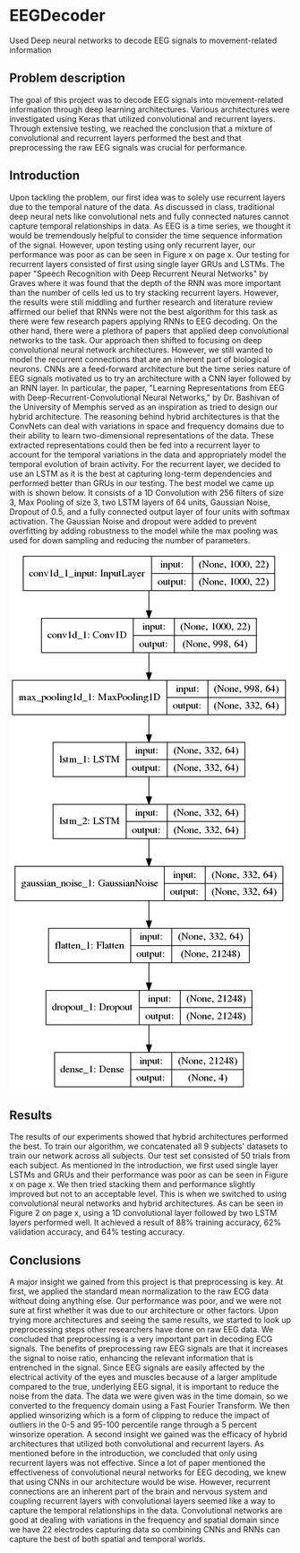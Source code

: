 # EEGDecoder
Used Deep neural networks to decode EEG signals to movement-related information

Problem description 
-------------------
The goal of this project was to decode EEG signals into movement-related information through deep learning architectures. Various architectures were investigated using Keras that utilized convolutional and recurrent layers. Through extensive testing, we reached the conclusion that a mixture of convolutional and recurrent layers performed the best and that preprocessing the raw EEG signals was crucial for performance. 

Introduction
------------

Upon tackling the problem, our first idea was to solely use recurrent layers due to the temporal nature of the data. As discussed in class, traditional deep neural nets like convolutional nets and fully connected natures cannot capture temporal relationships in data. As EEG is a time series, we thought it would be tremendously helpful to consider the time sequence information of the signal. However, upon testing using only recurrent layer, our performance was poor as can be seen in Figure x on page x. Our testing for recurrent layers consisted of first using single layer GRUs and LSTMs. The paper "Speech Recognition with Deep Recurrent Neural Networks" by Graves where it was found that the depth of the RNN was more important than the number of cells led us to try stacking recurrent layers. However, the results were still middling and further research and literature review affirmed our belief that RNNs were not the best algorithm for this task as there were few research papers applying RNNs to EEG decoding. On the other hand, there were a plethora of papers that applied deep convolutional networks to the task. Our approach then shifted to focusing on deep convolutional neural network architectures. However, we still wanted to model the recurrent connections that are an inherent part of biological neurons. CNNs are a feed-forward architecture but the time series nature of EEG signals motivated us to try an architecture with a CNN layer followed by an RNN layer. In particular, the paper, "Learning Representations from EEG with Deep-Recurrent-Convolutional Neural Networks," by Dr. Bashivan of the University of Memphis served as an inspiration as tried to design our hybrid architecture. The reasoning behind hybrid architectures is that the ConvNets can deal with variations in space and frequency domains due to their ability to learn two-dimensional representations of the data. These extracted representations could then be fed into a recurrent layer to account for the temporal variations in the data and appropriately model the temporal evolution of brain activity. For the recurrent layer, we decided to use an LSTM as it is the best at capturing long-term dependencies and performed better than GRUs in our testing. The best model we came up with is shown below. It consists of a 1D Convolution with 256 filters of size 3, Max Pooling of size 3, two LSTM layers of 64 units, Gaussian Noise, Dropout of 0.5, and a fully connected output layer of four units with softmax activation. The Gaussian Noise and dropout were added to prevent overfitting by adding robustness to the model while the max pooling was used for down sampling and reducing the number of parameters. 


![alt text](https://github.com/Akshaynada/EEGDecoder/blob/master/Codebase/Model%20architecture.png)

Results
-------
The results of our experiments showed that hybrid architectures performed the best. To train our algorithm, we concatenated all 9 subjects' datasets to train our network across all subjects. Our test set consisted of 50 trials from each subject. As mentioned in the introduction, we first used single layer LSTMs and GRUs and their performance was poor as can be seen in Figure x on page x. We then tried stacking them and performance slightly improved but not to an acceptable level. This is when we switched to using convolutional neural networks and hybrid architectures. As can be seen in Figure 2 on page x, using a 1D convolutional layer followed by two LSTM layers performed well. It achieved a result of 88% training accuracy, 62% validation accuracy, and 64% testing accuracy.


Conclusions
-----------
A major insight we gained from this project is that preprocessing is key. At first, we applied the standard mean normalization to the raw ECG data without doing anything else. Our performance was poor, and we were not sure at first whether it was due to our architecture or other factors. Upon trying more architectures and seeing the same results, we started to look up preprocessing steps other researchers have done on raw EEG data. We concluded that preprocessing is a very important part in decoding ECG signals. The benefits of preprocessing raw EEG signals are that it increases the signal to noise ratio, enhancing the relevant information that is entrenched in the signal. Since EEG signals are easily affected by the electrical activity of the eyes and muscles because of a larger amplitude compared to the true, underlying EEG signal, it is important to reduce the noise from the data. The data we were given was in the time domain, so we converted to the frequency domain using a Fast Fourier Transform. We then applied winsorizing which is a form of clipping to reduce the impact of outliers in the 0-5 and 95-100 percentile range through a 5 percent winsorize operation. 
A second insight we gained was the efficacy of hybrid architectures that utilized both convolutional and recurrent layers. As mentioned before in the introduction, we concluded that only using recurrent layers was not effective. Since a lot of paper mentioned the effectiveness of convolutional neural networks for EEG decoding, we knew that using CNNs in our architecture would be wise. However, recurrent connections are an inherent part of the brain and nervous system and coupling recurrent layers with convolutional layers seemed like a way to capture the temporal relationships in the data. Convolutional networks are good at dealing with variations in the frequency and spatial domain since we have 22 electrodes capturing data so combining CNNs and RNNs can capture the best of both spatial and temporal worlds. 


